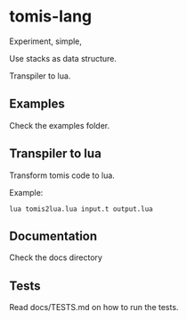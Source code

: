 # tomis-lang

Experiment, simple,

Use stacks as data structure.

Transpiler to lua.

## Examples

Check the examples folder.

## Transpiler to lua

Transform tomis code to lua.

Example:

    lua tomis2lua.lua input.t output.lua

## Documentation

Check the docs directory

## Tests

Read docs/TESTS.md on how to run the tests.
